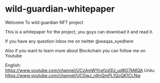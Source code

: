 # wild-guardian-whitepaper

Welcome To wild guardian NFT project

This is a whitepaper for the project, you guys can download it and read it.

If you have any question inbox me on twitter @waqas_syedhere

Also if you want to learn more about Blockchain you can follow me on Youtube

English: https://www.youtube.com/channel/UCzAmWYcefzd3U_ud8G7kMQA
Urdu: https://www.youtube.com/channel/UCGwJ_rdlnQmPL1QoQ61CLNw
